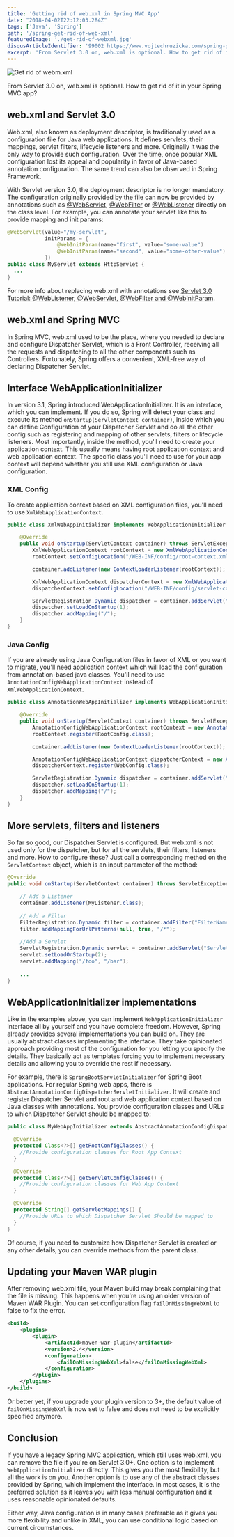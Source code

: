 ```yaml
---
title: 'Getting rid of web.xml in Spring MVC App'
date: "2018-04-02T22:12:03.284Z"
tags: ['Java', 'Spring']
path: '/spring-get-rid-of-web-xml'
featuredImage: './get-rid-of-webxml.jpg'
disqusArticleIdentifier: '99002 https://www.vojtechruzicka.com/spring-get-rid-of-web-xml/'
excerpt: 'From Servlet 3.0 on, web.xml is optional. How to get rid of it in your Spring MVC app and what is the replacement?'
---
```


![Get rid of webm.xml](./get-rid-of-webxml.jpg)

From Servlet 3.0 on, web.xml is optional. How to get rid of it in your Spring MVC app?

## web.xml and Servlet 3.0
Web.xml, also known as deployment descriptor, is traditionally used as a configuration file for Java web applications. It defines servlets, their mappings, servlet filters, lifecycle listeners and more. Originally it was the only way to provide such configuration. Over the time, once popular XML configuration lost its appeal and popularity in favor of Java-based annotation configuration. The same trend can also be observed in Spring Framework.

With Servlet version 3.0, the deployment descriptor is no longer mandatory. The configuration originally provided by the file can now be provided by annotations such as [@WebServlet](https://docs.oracle.com/javaee/7/api/javax/servlet/annotation/WebServlet.html), [@WebFilter](https://docs.oracle.com/javaee/7/api/javax/servlet/annotation/WebFilter.html) or [@WebListener](https://docs.oracle.com/javaee/7/api/javax/servlet/annotation/WebListener.html) directly on the class level. For example, you can annotate your servlet like this to provide mapping and init params:

```java
@WebServlet(value="/my-servlet",
            initParams = {
                @WebInitParam(name="first", value="some-value")
                @WebInitParam(name="second", value="some-other-value")
            })
public class MyServlet extends HttpServlet {
  ...
}
```

For more info about replacing web.xml with annotations see [Servlet 3.0 Tutorial: @WebListener, @WebServlet, @WebFilter and @WebInitParam](http://blog.caucho.com/2009/10/06/servlet-30-tutorial-weblistener-webservlet-webfilter-and-webinitparam/).

## web.xml and Spring MVC
In Spring MVC, web.xml used to be the place, where you needed to declare and configure Dispatcher Servlet, which is a Front Controller, receiving all the requests and dispatching to all the other components such as Controllers. Fortunately, Spring offers a convenient, XML-free way of declaring Dispatcher Servlet.

## Interface WebApplicationInitializer
In version 3.1, Spring introduced WebApplicationInitializer. It is an interface, which you can implement. If you do so, Spring will detect your class and execute its method `onStartup(ServletContext container)`, inside which you can define Configuration of your Dispatcher Servlet and do all the other config such as registering and mapping of other servlets, filters or lifecycle listeners. Most importantly, inside the method, you'll need to create your application context. This usually means having root application context and web application context. The specific class you'll need to use for your app context will depend whether you still use XML configuration or Java configuration.

### XML Config
To create application context based on XML configuration files, you'll need to use `XmlWebApplicationContext`.

```java
public class XmlWebAppInitializer implements WebApplicationInitializer {

    @Override
    public void onStartup(ServletContext container) throws ServletException {
        XmlWebApplicationContext rootContext = new XmlWebApplicationContext();
        rootContext.setConfigLocation("/WEB-INF/config/root-context.xml");

        container.addListener(new ContextLoaderListener(rootContext));

        XmlWebApplicationContext dispatcherContext = new XmlWebApplicationContext();
        dispatcherContext.setConfigLocation("/WEB-INF/config/servlet-context.xml");

        ServletRegistration.Dynamic dispatcher = container.addServlet("dispatcher", new DispatcherServlet(dispatcherContext));
        dispatcher.setLoadOnStartup(1);
        dispatcher.addMapping("/");
    }
}
```

### Java Config
If you are already using Java Configuration files in favor of XML or you want to migrate, you'll need application context which will load the configuration from annotation-based java classes. You'll need to use `AnnotationConfigWebApplicationContext` instead of `XmlWebApplicationContext`.

```java
public class AnnotationWebAppInitializer implements WebApplicationInitializer {

    @Override
    public void onStartup(ServletContext container) throws ServletException {
        AnnotationConfigWebApplicationContext rootContext = new AnnotationConfigWebApplicationContext();
        rootContext.register(RootConfig.class);

        container.addListener(new ContextLoaderListener(rootContext));

        AnnotationConfigWebApplicationContext dispatcherContext = new AnnotationConfigWebApplicationContext();
        dispatcherContext.register(WebConfig.class);

        ServletRegistration.Dynamic dispatcher = container.addServlet("dispatcher", new DispatcherServlet(dispatcherContext));
        dispatcher.setLoadOnStartup(1);
        dispatcher.addMapping("/");
    }
}
```

## More servlets, filters and listeners
So far so good, our Dispatcher Servlet is configured. But web.xml is not used only for the dispatcher, but for all the servlets, their filters, listeners and more. How to configure these? Just call a corresponding method on the `ServletContext` object, which is an input parameter of the method:

```java
@Override
public void onStartup(ServletContext container) throws ServletException {

    // Add a Listener
    container.addListener(MyListener.class);
    
    // Add a Filter
    FilterRegistration.Dynamic filter = container.addFilter("FilterName", MyFilter.class);
    filter.addMappingForUrlPatterns(null, true, "/*");
    
    //Add a Servlet
    ServletRegistration.Dynamic servlet = container.addServlet("ServletName", MyServlet.class);
    servlet.setLoadOnStartup(2);
    servlet.addMapping("/foo", "/bar");
    
    ...
}
```

## WebApplicationInitializer implementations
Like in the examples above, you can implement `WebApplicationInitializer` interface all by yourself and you have complete freedom. However, Spring already provides several implementations you can build on. They are usually abstract classes implementing the interface. They take opinionated approach providing most of the configuration for you letting you specify the details. They basically act as templates forcing you to implement necessary details and allowing you to override the rest if necessary. 

For example, there is `SpringBootServletInitializer` for Spring Boot applications. For regular Spring web apps, there is `AbstractAnnotationConfigDispatcherServletInitializer`. It will create and register Dispatcher Servlet and root and web application context based on Java classes with annotations. You provide configuration classes and URLs to which Dispatcher Servlet should be mapped to:

```java
public class MyWebAppInitializer extends AbstractAnnotationConfigDispatcherServletInitializer {

  @Override
  protected Class<?>[] getRootConfigClasses() {
    //Provide configuration classes for Root App Context
  }

  @Override
  protected Class<?>[] getServletConfigClasses() {
    //Provide configuration classes for Web App Context
  }

  @Override
  protected String[] getServletMappings() {
    //Provide URLs to which Dispatcher Servlet Should be mapped to
  }
}
```

Of course, if you need to customize how Dispatcher Servlet is created or any other details, you can override methods from the parent class.

## Updating your Maven WAR plugin
After removing web.xml file, your Maven build may break complaining that the file is missing. This happens when you're using an older version of Maven WAR Plugin. You can set configuration flag `failOnMissingWebXml` to false to fix the error. 

```xml
<build>
    <plugins>
        <plugin>
            <artifactId>maven-war-plugin</artifactId>
            <version>2.4</version>
            <configuration>
                <failOnMissingWebXml>false</failOnMissingWebXml>    
            </configuration>
        </plugin>
    </plugins>
</build>
```

Or better yet, if you upgrade your plugin version to 3+, the default value of `failOnMissingWebXml` is now set to false and does not need to be explicitly specified anymore.

## Conclusion
If you have a legacy Spring MVC application, which still uses web.xml, you can remove the file if you're on Servlet 3.0+. One option is to implement `WebApplicationInitializer` directly. This gives you the most flexibility, but all the work is on you. Another option is to use any of the abstract classes provided by Spring, which implement the interface. In most cases, it is the preferred solution as it leaves you with less manual configuration and it uses reasonable opinionated defaults.

Either way, Java configuration is in many cases preferable as it gives you more flexibility and unlike in XML, you can use conditional logic based on current circumstances.